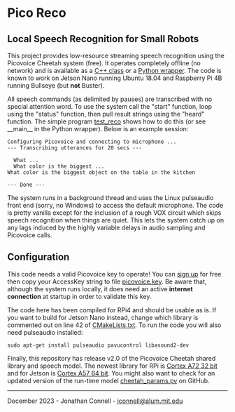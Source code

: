 # Pico Reco
## Local Speech Recognition for Small Robots

This project provides low-resource streaming speech recognition using the Picovoice Cheetah system (free). It operates completely offline (no network) and is available as a [C++ class](src/jhcPicoReco.cpp) or a [Python wrapper](pico_reco.py). The code is known to work on Jetson Nano running Ubuntu 18.04 and Raspberry Pi 4B running Bullseye (but **not** Buster). 

All speech commands (as delimited by pauses) are transcribed with no special attention word. To use the system call the "start" function, loop using the "status" function, then pull result strings using the "heard" function. The simple program [test_reco](src/test_reco.cpp) shows how to do this (or see \_\_main\_\_ in the Python wrapper). Below is an example session:

    Configuring Picovoice and connecting to microphone ...
    --- Transcribing utterances for 20 secs ---
    
      What ...
      What color is the biggest ...
    What color is the biggest object on the table in the kitchen
    
    --- Done ---

The system runs in a background thread and uses the Linux pulseaudio front end (sorry, no Windows) to access the default microphone. The code is pretty vanilla except for the inclusion of a rough VOX circuit which skips speech recognition when things are quiet. This lets the system catch up on any lags induced by the highly variable delays in audio sampling and Picovoice calls.

## Configuration

This code needs a valid Picovoice key to operate! You can [sign up](https://console.picovoice.ai/signup) for free then copy your AccessKey string to file [picovoice.key](config/picovoice.key). Be aware that, although the system runs locally, it does need an active **internet connection** at startup in order to validate this key.

The code here has been compiled for RPi4 and should be usable as is. If you want to build for Jetson Nano instead, change which library is commented out on line 42 of [CMakeLists.txt](CMakeLists.txt). To run the code you will also need pulseaudio installed:

    sudo apt-get install pulseaudio pavucontrol libasound2-dev

Finally, this repository has release v2.0 of the Picovoice Cheetah shared library and speech model.
The newest library for RPi is [Cortex A72 32 bit](https://github.com/Picovoice/cheetah/tree/master/lib/raspberry-pi/cortex-a72) 
and for Jetson is [Cortex A57 64 bit](https://github.com/Picovoice/cheetah/tree/master/lib/jetson/cortex-a57-aarch64). 
You might also want to check for an updated version of the run-time model [cheetah_params.pv](https://github.com/Picovoice/cheetah/tree/master/lib/common) on GitHub.

---

December 2023 - Jonathan Connell - jconnell@alum.mit.edu